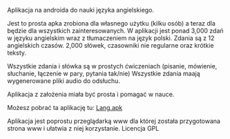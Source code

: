 Aplikacja na androida do nauki języka angielskiego.

Jest to prosta apka zrobiona dla własnego użytku (kilku osób) a teraz dla będzie dla wszystkich zainteresowanych.
W aplikacji jest ponad 3,000 zdań w języku angielskim wraz z tłumaczeniem na język polski. Zdania są z 12 angielskich czasów.
2,000 słówek, czasowniki nie regularne oraz krótkie teksty.

Wszystkie zdania i słówka są w prostych ćwiczeniach (pisanie, mówienie, słuchanie, łączenie w pary, pytania tak/nie)
Wszystkie zdania maają wygenerowane pliki audio do odsłuchu. 

Aplikacja z założenia miała być prosta i pomagać w nauce.

Możesz pobrać ta aplikację tu: [Lang.apk](https://github.com/SzymonOz/Lang/files/14733804/lang.apk.zip)

Aplikacja jest poprostu przeglądarką www dla której została przygotowana strona www i ułatwia z niej korzystanie.
Licencja GPL
